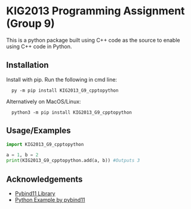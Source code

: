 # KIG2013 Programming Assignment (Group 9)

This is a python package built using C++ code as the source to enable using C++ code in Python. 


## Installation

Install with pip. Run the following in cmd line:
```
  py -m pip install KIG2013_G9_cpptopython
```
Alternatively on MacOS/Linux:
```
  python3 -m pip install KIG2013_G9_cpptopython
```

## Usage/Examples

```python
import KIG2013_G9_cpptopython

a = 1, b = 2
print(KIG2013_G9_cpptopython.add(a, b)) #Outputs 3
```


## Acknowledgements

 - [Pybind11 Library](https://github.com/pybind/pybind11)
 - [Python Example by pybind11](https://github.com/pybind/python_example)

